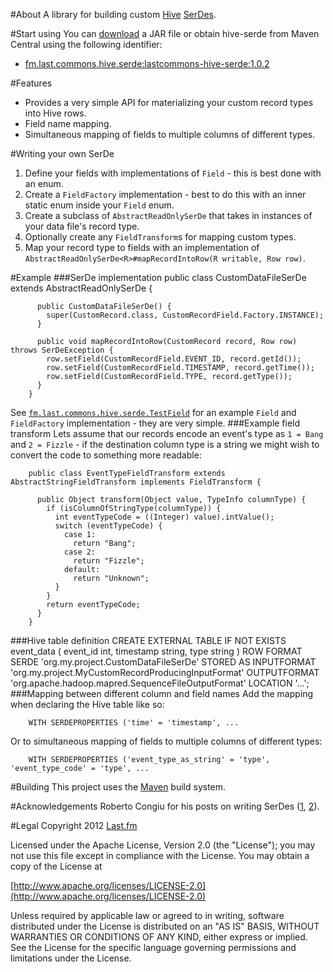 #About
A library for building custom [Hive](http://hive.apache.org/ "Apache - Welcome to Hive!") [SerDes](https://cwiki.apache.org/confluence/display/Hive/SerDe "Apache Hive Wiki - SerDe").

#Start using
You can [download](https://github.com/lastfm/hive-serde/downloads) a JAR file or obtain hive-serde from Maven Central using the following identifier:

* [fm.last.commons.hive.serde:lastcommons-hive-serde:1.0.2](http://search.maven.org/#artifactdetails%7Cfm.last.commons.hive.serde%7Clastcommons-hive-serde%7C1.0.2%7Cjar)

#Features
* Provides a very simple API for materializing your custom record types into Hive rows.
* Field name mapping.
* Simultaneous mapping of fields to multiple columns of different types.

#Writing your own SerDe
1. Define your fields with implementations of `Field` - this is best done with an enum.
2. Create a `FieldFactory` implementation - best to do this with an inner static enum inside your `Field` enum.
3. Create a subclass of `AbstractReadOnlySerDe` that takes in instances of your data file's record type.
4. Optionally create any `FieldTransform`s for mapping custom types.
5. Map your record type to fields with an implementation of `AbstractReadOnlySerDe<R>#mapRecordIntoRow(R writable, Row row)`.

#Example
###SerDe implementation
        public class CustomDataFileSerDe extends AbstractReadOnlySerDe<CustomRecord> {
     
          public CustomDataFileSerDe() {
            super(CustomRecord.class, CustomRecordField.Factory.INSTANCE);
          }
     
          public void mapRecordIntoRow(CustomRecord record, Row row) throws SerDeException {
            row.setField(CustomRecordField.EVENT_ID, record.getId());
            row.setField(CustomRecordField.TIMESTAMP, record.getTime());
            row.setField(CustomRecordField.TYPE, record.getType());
          }     
        }
See [`fm.last.commons.hive.serde.TestField`](https://github.com/lastfm/hive-serde/blob/master/src/test/java/fm/last/commons/hive/serde/TestField.java "GitHub - TestField source") for an example `Field` and `FieldFactory` implementation - they are very simple.
###Example field transform
Lets assume that our records encode an event's type as `1 = Bang` and `2 = Fizzle` - if the destination column type is a string we might wish to convert the code to something more readable:

        public class EventTypeFieldTransform extends AbstractStringFieldTransform implements FieldTransform {
        
          public Object transform(Object value, TypeInfo columnType) {
            if (isColumnOfStringType(columnType)) {
              int eventTypeCode = ((Integer) value).intValue();
              switch (eventTypeCode) {
                case 1:
                  return "Bang";
                case 2:
                  return "Fizzle";
                default:
                  return "Unknown";
              }
            }
            return eventTypeCode;
          }    
        }
###Hive table definition
        CREATE EXTERNAL TABLE IF NOT EXISTS event_data (
          event_id int,
          timestamp string,
          type string
        )
        ROW FORMAT SERDE 'org.my.project.CustomDataFileSerDe'
        STORED AS
          INPUTFORMAT 'org.my.project.MyCustomRecordProducingInputFormat'
          OUTPUTFORMAT 'org.apache.hadoop.mapred.SequenceFileOutputFormat'
        LOCATION '...';
###Mapping between different column and field names
Add the mapping when declaring the Hive table like so:

        WITH SERDEPROPERTIES ('time' = 'timestamp', ...

Or to simultaneous mapping of fields to multiple columns of different types:

        WITH SERDEPROPERTIES ('event_type_as_string' = 'type', 'event_type_code' = 'type', ...

#Building
This project uses the [Maven](http://maven.apache.org/) build system.

#Acknowledgements
Roberto Congiu for his posts on writing SerDes ([1](http://www.congiu.com/node/7 "Writing a SerDe in Hive for Lwes event files"), [2](http://www.congiu.com/articles/json_serde "A JSON read/write SerDe for Hive")).

#Legal
Copyright 2012 [Last.fm](http://www.last.fm/)

Licensed under the Apache License, Version 2.0 (the "License");
you may not use this file except in compliance with the License.
You may obtain a copy of the License at
 
[http://www.apache.org/licenses/LICENSE-2.0](http://www.apache.org/licenses/LICENSE-2.0)
 
Unless required by applicable law or agreed to in writing, software
distributed under the License is distributed on an "AS IS" BASIS,
WITHOUT WARRANTIES OR CONDITIONS OF ANY KIND, either express or implied.
See the License for the specific language governing permissions and
limitations under the License.